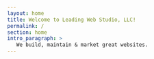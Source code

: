 ```yaml
---
layout: home
title: Welcome to Leading Web Studio, LLC!
permalink: /
section: home
intro_paragraph: >
   We build, maintain & market great websites.
---
```

